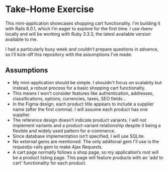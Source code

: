 # Take-Home Exercise

This mini-application showcases shopping cart functionality. I'm building it with Rails 8.0.1, which I’m eager to explore for the first time. I use rbenv locally and will be working with Ruby 3.3.3, the latest available version available to me.

I had a particularly busy week and couldn’t prepare questions in advance, so I’ll kick-off this repository with the assumptions I’ve made.

## Assumptions

* My mini-application should be simple. I shouldn't focus on scalabity but instead, a robust process for a basic shopping cart functionalty.
* This means I won’t consider features like authentication, addresses, classifications, options, currencies, taxes, SEO fields...
* In the Figma design, each product title appears to include a supplier name (after the first comma). I will assume each product has one supplier.
* The reference design doesn’t indicate product variants. I will not implement variants and a product-variant relationship despite it being a flexible and widely used pattern for e-commerce.
* Since database implementation isn’t specified, I will use SQLite.
* No external gems are mentioned. The only additonal gem I'll use is the requestjs-rails gem to make Ajax Requests.
* A cart page normally follows a shop page, so my application’s root will be a product listing page. This page will feature products with an 'add to cart' functionality for each product.

